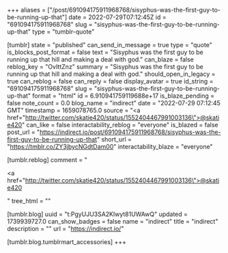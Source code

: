 +++
aliases = ["/post/691094175911968768/sisyphus-was-the-first-guy-to-be-running-up-that"]
date = 2022-07-29T07:12:45Z
id = "691094175911968768"
slug = "sisyphus-was-the-first-guy-to-be-running-up-that"
type = "tumblr-quote"

[tumblr]
state = "published"
can_send_in_message = true
type = "quote"
is_blocks_post_format = false
text = "Sisyphus was the first guy to be running up that hill and making a deal with god."
can_blaze = false
reblog_key = "OvIttZnz"
summary = "Sisyphus was the first guy to be running up that hill and making a deal with god."
should_open_in_legacy = true
can_reblog = false
can_reply = false
display_avatar = true
id_string = "691094175911968768"
slug = "sisyphus-was-the-first-guy-to-be-running-up-that"
format = "html"
id = 6.910941759119688e+17
is_blaze_pending = false
note_count = 0.0
blog_name = "indirect"
date = "2022-07-29 07:12:45 GMT"
timestamp = 1659078765.0
source = "<a href=\"http://twitter.com/skatie420/status/1552404467991003136\">@skatie420</a>"
can_like = false
interactability_reblog = "everyone"
is_blazed = false
post_url = "https://indirect.io/post/691094175911968768/sisyphus-was-the-first-guy-to-be-running-up-that"
short_url = "https://tmblr.co/ZY3jbycNGdtDam00"
interactability_blaze = "everyone"

[tumblr.reblog]
comment = "<p><a href=\"http://twitter.com/skatie420/status/1552404467991003136\">@skatie420</a></p>"
tree_html = ""

[tumblr.blog]
uuid = "t:PgyUJU3SA2Klwyt81UWAwQ"
updated = 1739939727.0
can_show_badges = false
name = "indirect"
title = "indirect"
description = ""
url = "https://indirect.io/"

[tumblr.blog.tumblrmart_accessories]
+++
